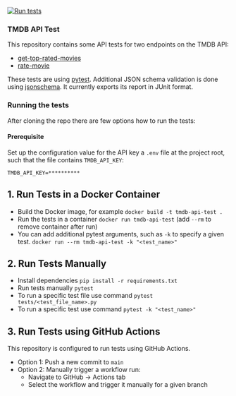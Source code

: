 [![Run tests](https://github.com/evitiska/TMDB-API-test/actions/workflows/runtests.yml/badge.svg?branch=main&event=push)](https://github.com/evitiska/TMDB-API-test/actions/workflows/runtests.yml)
### TMDB API Test

This repository contains some API tests for two endpoints on the TMDB API:
- [get-top-rated-movies](https://developers.themoviedb.org/3/movies/get-top-rated-movies)
- [rate-movie](https://developers.themoviedb.org/3/movies/rate-movie)

These tests are using [pytest](https://docs.pytest.org/en/stable/). Additional JSON schema validation is done using [jsonschema](https://python-jsonschema.readthedocs.io/en/stable/). 
It currently exports its report in JUnit format.

### Running the tests
After cloning the repo there are few options how to run the tests: 

#### Prerequisite
Set up the configuration value for the API key a `.env` file at the project root, such that the file contains `TMDB_API_KEY`:
```
TMDB_API_KEY=**********
```

## 1. Run Tests in a Docker Container
* Build the Docker image, for example `docker build -t tmdb-api-test .`
* Run the tests in a container `docker run tmdb-api-test` (add `--rm` to remove container after run)
* You can add additional pytest arguments, such as `-k` to specify a given test. `docker run --rm tmdb-api-test -k "<test_name>"`

## 2. Run Tests Manually
* Install dependencies `pip install -r requirements.txt`
* Run tests manually `pytest`
* To run a specific test file use command `pytest tests/<test_file_name>.py`
* To run a specific test use command `pytest -k "<test_name>"`

## 3. Run Tests using GitHub Actions
This repository is configured to run tests using GitHub Actions.

* Option 1: Push a new commit to `main` 
* Option 2: Manually trigger a workflow run:
  * Navigate to GitHub → Actions tab
  * Select the workflow and trigger it manually for a given branch
